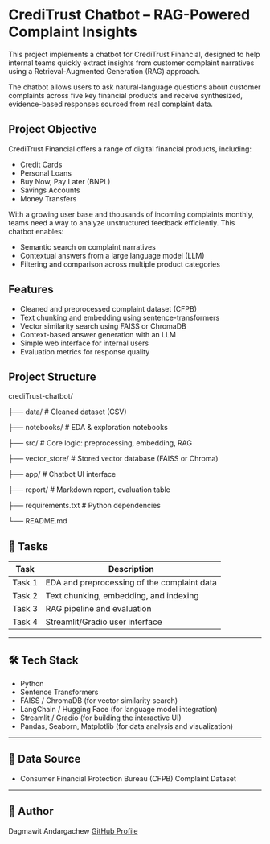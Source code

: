 # CrediTrust Chatbot – RAG-Powered Complaint Insights

This project implements a chatbot for CrediTrust Financial, designed to help internal teams quickly extract insights from customer complaint narratives using a Retrieval-Augmented Generation (RAG) approach.

The chatbot allows users to ask natural-language questions about customer complaints across five key financial products and receive synthesized, evidence-based responses sourced from real complaint data.

## Project Objective

CrediTrust Financial offers a range of digital financial products, including:

- Credit Cards  
- Personal Loans  
- Buy Now, Pay Later (BNPL)  
- Savings Accounts  
- Money Transfers  

With a growing user base and thousands of incoming complaints monthly, teams need a way to analyze unstructured feedback efficiently. This chatbot enables:

- Semantic search on complaint narratives
- Contextual answers from a large language model (LLM)
- Filtering and comparison across multiple product categories

## Features

- Cleaned and preprocessed complaint dataset (CFPB)
- Text chunking and embedding using sentence-transformers
- Vector similarity search using FAISS or ChromaDB
- Context-based answer generation with an LLM
- Simple web interface for internal users
- Evaluation metrics for response quality

## Project Structure

crediTrust-chatbot/

├── data/              # Cleaned dataset (CSV)

├── notebooks/         # EDA & exploration notebooks

├── src/               # Core logic: preprocessing, embedding, RAG

├── vector_store/      # Stored vector database (FAISS or Chroma)

├── app/               # Chatbot UI interface

├── report/            # Markdown report, evaluation table

├── requirements.txt   # Python dependencies

└── README.md


## 📝 Tasks

| Task   | Description                             |
|--------|---------------------------------------|
| Task 1 | EDA and preprocessing of the complaint data |
| Task 2 | Text chunking, embedding, and indexing |
| Task 3 | RAG pipeline and evaluation            |
| Task 4 | Streamlit/Gradio user interface        |

---

## 🛠 Tech Stack

- Python  
- Sentence Transformers  
- FAISS / ChromaDB (for vector similarity search)  
- LangChain / Hugging Face (for language model integration)  
- Streamlit / Gradio (for building the interactive UI)  
- Pandas, Seaborn, Matplotlib (for data analysis and visualization)  

---

## 📂 Data Source

- Consumer Financial Protection Bureau (CFPB) Complaint Dataset

---

## 👤 Author

Dagmawit Andargachew
[GitHub Profile](https://github.com/Dagi2730)
